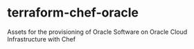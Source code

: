 # terraform-chef-oracle
Assets for the provisioning of Oracle Software on Oracle Cloud Infrastructure with Chef
